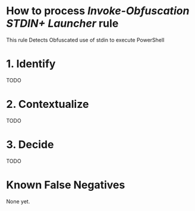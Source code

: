 # How to process *Invoke-Obfuscation STDIN+ Launcher* rule
This rule Detects Obfuscated use of stdin to execute PowerShell

# 1. Identify
TODO

# 2. Contextualize
TODO

# 3. Decide
TODO

# Known False Negatives
None yet.
